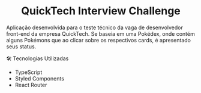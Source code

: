 <h1 align='center'>QuickTech Interview Challenge</h1>

<p>Aplicação desenvolvida para o teste técnico da vaga de desenvolvedor front-end da empresa QuickTech. Se baseia em uma Pokédex, onde contém alguns Pokémons que ao clicar sobre os respectivos cards, é apresentado seus status.</p>



:hammer_and_wrench: Tecnologias Utilizadas

- TypeScript
- Styled Components
- React Router



